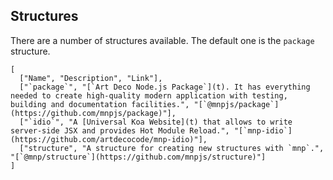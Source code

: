 
## Structures

There are a number of structures available. The default one is the `package` structure.

```table
[
  ["Name", "Description", "Link"],
  ["`package`", "[`Art Deco Node.js Package`](t). It has everything needed to create high-quality modern application with testing, building and documentation facilities.", "[`@mnpjs/package`](https://github.com/mnpjs/package)"],
  ["`idio`", "A [Universal Koa Website](t) that allows to write server-side JSX and provides Hot Module Reload.", "[`mnp-idio`](https://github.com/artdecocode/mnp-idio)"],
  ["structure", "A structure for creating new structures with `mnp`.", "[`@mnp/structure`](https://github.com/mnpjs/structure)"]
]
```

